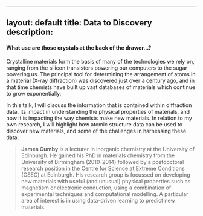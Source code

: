 
---
layout: default
title: Data to Discovery
description:
---

#### What use are those crystals at the back of the drawer...?

Crystalline materials form the basis of many of the technologies we rely on, ranging from the silicon transistors powering our computers to the sugar powering us. The principal tool for determining the arrangement of atoms in a material (X-ray diffraction) was discovered just over a century ago, and in that time chemists have built up vast databases of materials which continue to grow exponentially.

In this talk, I will discuss the information that is contained within diffraction data, its impact in understanding the physical properties of materials, and how it is impacting the way chemists make new materials. In relation to my own research, I will highlight how atomic structure data can be used to discover new materials, and some of the challenges in harnessing these data.

> **James Cumby** is a lecturer in inorganic chemistry at the University of Edinburgh. He gained his PhD in materials chemistry from the University of Birmingham (2010-2014) followed by a postdoctoral research position in the Centre for Science at Extreme Conditions (CSEC) at Edinburgh. His research group is focussed on developing new materials with useful (and unusual) physical properties such as magnetism or electronic conduction, using a combination of experimental techniques and computational modelling. A particular area of interest is in using data-driven learning to predict new materials.
